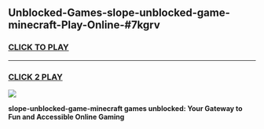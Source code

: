 
## Unblocked-Games-slope-unblocked-game-minecraft-Play-Online-#7kgrv
<h3>
<a href="https://premium.freeplayer.one?title=slope-unblocked-game-minecraft&ref=27F">CLICK TO PLAY</a></h3>
<hr>

<h3>
<a href="https://premium.freeplayer.one?title=slope-unblocked-game-minecraft&ref=27F">CLICK 2 PLAY</a>
  
</h3>

<a href="https://premium.freeplayer.one?title=slope-unblocked-game-minecraft&ref=27F"><img src="https://clearcache.store/games.png"></a>


**slope-unblocked-game-minecraft games unblocked: Your Gateway to Fun and Accessible Online Gaming**
